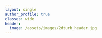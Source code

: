 ```yaml
---
layout: single
author_profile: true
classes: wide
header:
  image: /assets/images/2dturb_header.jpg
---
```



